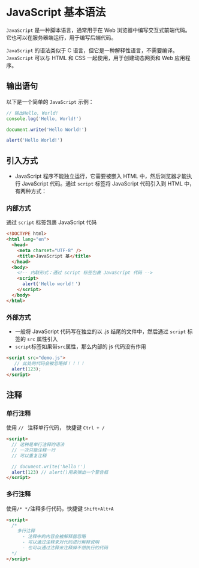 # JavaScript 基本语法

`JavaScript` 是一种脚本语言，通常用于在 Web 浏览器中编写交互式前端代码。它也可以在服务器端运行，用于编写后端代码。

`JavaScript` 的语法类似于 C 语言，但它是一种解释性语言，不需要编译。`JavaScript` 可以与 HTML 和 CSS 一起使用，用于创建动态网页和 Web 应用程序。

## 输出语句

以下是一个简单的 `JavaScript` 示例：

```js
// 输出Hello, World!
console.log('Hello, World!')

document.write('Hello World!')

alert('Hello World!')
```

## 引入方式

- JavaScript 程序不能独立运行，它需要被嵌入 HTML 中，然后浏览器才能执行 JavaScript 代码。通过 `script` 标签将 JavaScript 代码引入到 HTML 中，有两种方式：

### 内部方式

通过 `script` 标签包裹 JavaScript 代码

```html
<!DOCTYPE html>
<html lang="en">
  <head>
    <meta charset="UTF-8" />
    <title>JavaScript 基</title>
  </head>
  <body>
    <!-- 内联形式：通过 script 标签包裹 JavaScript 代码 -->
    <script>
      alert('Hello world！')
    </script>
  </body>
</html>
```

### 外部方式

- 一般将 JavaScript 代码写在独立的以 .js 结尾的文件中，然后通过 `script` 标签的 `src` 属性引入
- `script`标签如果带`src`属性，那么内部的 js 代码没有作用

```html
<script src="demo.js">
   // 此处的代码会被忽略掉！！！！
  alert(123);
</script>
```

## 注释

### 单行注释

使用 `// ` 注释单行代码， 快捷键 `Ctrl + /`

```html
<script>
  // 这种是单行注释的语法
  // 一次只能注释一行
  // 可以重复注释

  // document.write('hello！')
  alert(123) // alert()用来弹出一个警告框
</script>
```

### 多行注释

使用`/* */`注释多行代码，快捷键 `Shift+Alt+A`

```html
<script>
  /*
    多行注释
      - 注释中的内容会被解释器忽略
      - 可以通过注释来对代码进行解释说明
      - 也可以通过注释来注释掉不想执行的代码
  */
</script>
```

